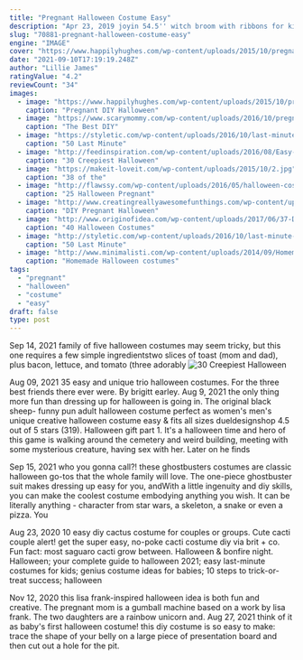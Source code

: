 ```yaml
---
title: "Pregnant Halloween Costume Easy"
description: "Apr 23, 2019 joyin 54.5'' witch broom with ribbons for kids adult halloween women's wicked witches broomstick, costume parties, photo booth accessory, halloween decorations 4.1 out of 5"
slug: "70881-pregnant-halloween-costume-easy"
engine: "IMAGE"
cover: "https://www.happilyhughes.com/wp-content/uploads/2015/10/pregnanthalloweencostume2-699x1024.jpg"
date: "2021-09-10T17:19:19.248Z"
author: "Lillie James"
ratingValue: "4.2"
reviewCount: "34"
images:
  - image: "https://www.happilyhughes.com/wp-content/uploads/2015/10/pregnanthalloweencostume2-699x1024.jpg"
    caption: "Pregnant DIY Halloween"
  - image: "https://www.scarymommy.com/wp-content/uploads/2016/10/pregnancy-costume.jpg"
    caption: "The Best DIY"
  - image: "https://styletic.com/wp-content/uploads/2016/10/last-minute-halloween-costumes/5-last-minute-halloween-costume-ideas-1.jpg"
    caption: "50 Last Minute"
  - image: "http://feedinspiration.com/wp-content/uploads/2016/08/Easy-Halloween-Makeup-Ideas.jpg"
    caption: "30 Creepiest Halloween"
  - image: "https://makeit-loveit.com/wp-content/uploads/2015/10/2.jpg"
    caption: "38 of the"
  - image: "http://flawssy.com/wp-content/uploads/2016/05/halloween-costume-ideas-for-pregnancy.jpg"
    caption: "25 Halloween Pregnant"
  - image: "http://www.creatingreallyawesomefunthings.com/wp-content/uploads/2015/09/PinCushion_large.jpg"
    caption: "DIY Pregnant Halloween"
  - image: "http://www.originofidea.com/wp-content/uploads/2017/06/37-Doll-halloween-costume.jpg"
    caption: "40 Halloween Costumes"
  - image: "http://styletic.com/wp-content/uploads/2016/10/last-minute-halloween-costumes/22-last-minute-halloween-costume-ideas.jpg"
    caption: "50 Last Minute"
  - image: "http://www.minimalisti.com/wp-content/uploads/2014/09/Homemade-Halloween-costumes-for-adults-cartoon-characters-granny.jpg"
    caption: "Homemade Halloween costumes"
tags:
  - "pregnant"
  - "halloween"
  - "costume"
  - "easy"
draft: false
type: post
---
```


Sep 14, 2021 family of five halloween costumes may seem tricky, but this one requires a few simple ingredientstwo slices of toast (mom and dad), plus bacon, lettuce, and tomato (three adorably
![30 Creepiest Halloween](http://feedinspiration.com/wp-content/uploads/2016/08/Easy-Halloween-Makeup-Ideas.jpg "30 Creepiest Halloween")

Aug 09, 2021 35 easy and unique trio halloween costumes. For the three best friends there ever were. By brigitt earley. Aug 9, 2021 the only thing more fun than dressing up for halloween is going in. The original black sheep- funny pun adult halloween costume perfect as women&#39;s men&#39;s unique creative halloween costume easy &amp; fits all sizes dueldesignshop 4.5 out of 5 stars (319). Halloween gift part 1. It&#39;s a halloween time and hero of this game is walking around the cemetery and weird building, meeting with some mysterious creature, having sex with her. Later on he finds
<!--inArticleAds-->

<!--galleryOne-->

Sep 15, 2021 who you gonna call?! these ghostbusters costumes are classic halloween go-tos that the whole family will love. The one-piece ghostbuster suit makes dressing up easy for you, andWith a little ingenuity and diy skills, you can make the coolest costume embodying anything you wish. It can be literally anything - character from star wars, a skeleton, a snake or even a pizza. You
<!--inArticleAds-->

<!--galleryTwo-->

Aug 23, 2020 10  easy diy cactus costume for couples or groups. Cute cacti couple alert! get the super easy, no-poke cacti costume diy via brit + co. Fun fact: most saguaro cacti grow between. Halloween & bonfire night. Halloween; your complete guide to halloween 2021; easy last-minute costumes for kids; genius costume ideas for babies; 10 steps to trick-or-treat success; halloween
<!--galleryThree-->

Nov 12, 2020 this lisa frank-inspired halloween idea is both fun and creative. The pregnant mom is a gumball machine based on a work by lisa frank. The two daughters are a rainbow unicorn and. Aug 27, 2021 think of it as baby's first halloween costume! this diy costume is so easy to make: trace the shape of your belly on a large piece of presentation board and then cut out a hole for the pit.